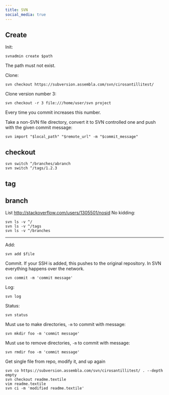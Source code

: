 ```yaml
---
title: SVN
social_media: true
---
```


## Create

Init:

    svnadmin create $path

The path must not exist.

Clone:

    svn checkout https://subversion.assembla.com/svn/cirosantillitest/

Clone version number 3:

    svn checkout -r 3 file:///home/user/svn project

Every time you commit increases this number.

Take a non-SVN file directory, convert it to SVN controlled one and push with the given commit message:

    svn import "$local_path" "$remote_url" -m "$commit_message"

## checkout

    svn switch ^/branches/abranch
    svn switch ^/tags/1.2.3

## tag

## branch

List <http://stackoverflow.com/users/1305501/nosid> No kidding:

    svn ls -v ^/
    svn ls -v ^/tags
    svn ls -v ^/branches

---

Add:

    svn add $file

Commit. If your SSH is added, this pushes to the original repository. In SVN everything happens over the network.

    svn commit -m 'commit message'

Log:

    svn log

Status:

    svn status

Must use to make directories, `-m` to commit with message:

    svn mkdir foo -m 'commit message'

Must use to remove directories, `-m` to commit with message:

    svn rmdir foo -m 'commit message'

Get single file from repo, modify it, and up again

    svn co https://subversion.assembla.com/svn/cirosantillitest/ . --depth empty
    svn checkout readme.textile
    vim readme.textile
    svn ci -m 'modified readme.textile'
